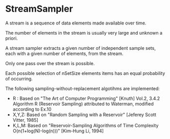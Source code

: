 # StreamSampler
A stream is a sequence of data elements made available over time.

The number of elements in the stream is usually very large and unknown a priori. 

A stream sampler extracts a given number of independent sample sets, each with a given number of elements, from the stream.

Only one pass over the stream is possible.

Each possible selection of nSetSize elements items has an equal probability of occurring.

The following sampling-without-replacement algotihms are implemented:

 - R    : Based on "The Art of Computer Programming" [Knuth] Vol.2, 3.4.2 Algorithm R (Reservoir Sampling) attributed to Waterman, modified according to Ex.10
 - X,Y,Z: Based on "Random Sampling with a Reservoir" [Jeferey Scott Vitter, 1985]
 - K,L,M: Based on "Reservoir-Sampling Algorithms of Time Complexity O(n(1+log(N)-log(n)))" [Kim-Hung Li, 1994]
